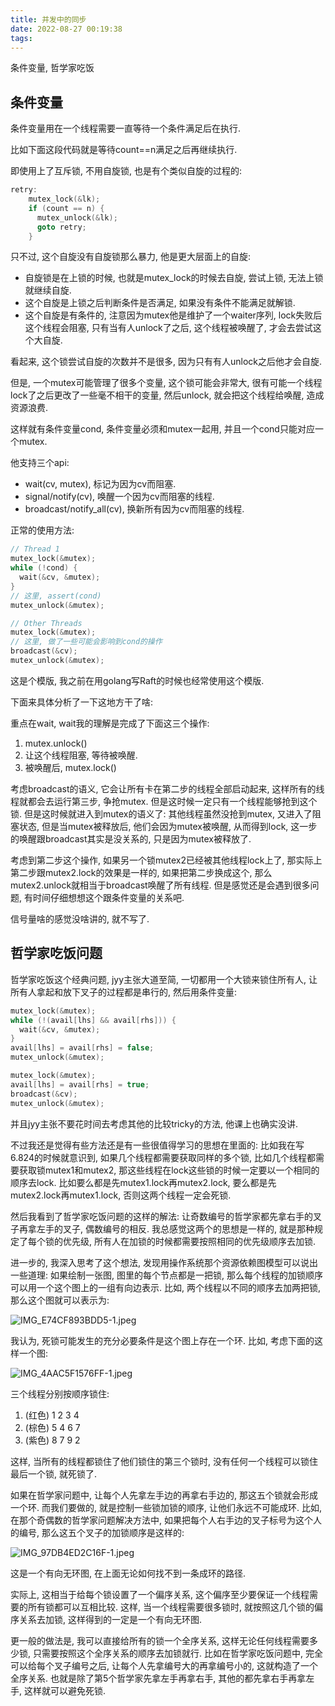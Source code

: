 ```yaml
---
title: 并发中的同步
date: 2022-08-27 00:19:38
tags:
---
```

条件变量, 哲学家吃饭

## 条件变量
条件变量用在一个线程需要一直等待一个条件满足后在执行.

比如下面这段代码就是等待count==n满足之后再继续执行.

即使用上了互斥锁, 不用自旋锁, 也是有个类似自旋的过程的:
<!--more-->

```cpp
retry:
    mutex_lock(&lk);
    if (count == n) {
      mutex_unlock(&lk);
      goto retry;
    }
```

只不过, 这个自旋没有自旋锁那么暴力, 他是更大层面上的自旋:

- 自旋锁是在上锁的时候, 也就是mutex_lock的时候去自旋, 尝试上锁, 无法上锁就继续自旋.
- 这个自旋是上锁之后判断条件是否满足, 如果没有条件不能满足就解锁.
- 这个自旋是有条件的, 注意因为mutex他是维护了一个waiter序列, lock失败后这个线程会阻塞, 只有当有人unlock了之后, 这个线程被唤醒了, 才会去尝试这个大自旋.

看起来, 这个锁尝试自旋的次数并不是很多, 因为只有有人unlock之后他才会自旋.

但是, 一个mutex可能管理了很多个变量, 这个锁可能会非常大, 很有可能一个线程lock了之后更改了一些毫不相干的变量, 然后unlock, 就会把这个线程给唤醒, 造成资源浪费.

这样就有条件变量cond, 条件变量必须和mutex一起用, 并且一个cond只能对应一个mutex. 

他支持三个api:

- wait(cv, mutex), 标记为因为cv而阻塞.
- signal/notify(cv), 唤醒一个因为cv而阻塞的线程.
- broadcast/notify_all(cv), 换新所有因为cv而阻塞的线程.

正常的使用方法:

```cpp
// Thread 1
mutex_lock(&mutex);
while (!cond) {
  wait(&cv, &mutex);
}
// 这里, assert(cond)
mutex_unlock(&mutex);

// Other Threads
mutex_lock(&mutex);
// 这里, 做了一些可能会影响到cond的操作
broadcast(&cv);
mutex_unlock(&mutex);
```

这是个模版, 我之前在用golang写Raft的时候也经常使用这个模版.

下面来具体分析了一下这地方干了啥:

重点在wait, wait我的理解是完成了下面这三个操作:

1. mutex.unlock()
2. 让这个线程阻塞, 等待被唤醒.
3. 被唤醒后, mutex.lock()

考虑broadcast的语义, 它会让所有卡在第二步的线程全部启动起来, 这样所有的线程就都会去运行第三步, 争抢mutex. 但是这时候一定只有一个线程能够抢到这个锁. 但是这时候就进入到mutex的语义了: 其他线程虽然没抢到mutex, 又进入了阻塞状态, 但是当mutex被释放后, 他们会因为mutex被唤醒, 从而得到lock, 这一步的唤醒跟broadcast其实是没关系的, 只是因为mutex被释放了.

考虑到第二步这个操作, 如果另一个锁mutex2已经被其他线程lock上了, 那实际上第二步跟mutex2.lock的效果是一样的, 如果把第二步换成这个, 那么mutex2.unlock就相当于broadcast唤醒了所有线程. 但是感觉还是会遇到很多问题, 有时间仔细想想这个跟条件变量的关系吧.

信号量啥的感觉没啥讲的, 就不写了.

## 哲学家吃饭问题

哲学家吃饭这个经典问题, jyy主张大道至简, 一切都用一个大锁来锁住所有人, 让所有人拿起和放下叉子的过程都是串行的, 然后用条件变量:

```cpp
mutex_lock(&mutex);
while (!(avail[lhs] && avail[rhs])) {
  wait(&cv, &mutex);
}
avail[lhs] = avail[rhs] = false;
mutex_unlock(&mutex);

mutex_lock(&mutex);
avail[lhs] = avail[rhs] = true;
broadcast(&cv);
mutex_unlock(&mutex);
```

并且jyy主张不要花时间去考虑其他的比较tricky的方法, 他课上也确实没讲.

不过我还是觉得有些方法还是有一些很值得学习的思想在里面的: 比如我在写6.824的时候就意识到, 如果几个线程都需要获取同样的多个锁, 比如几个线程都需要获取锁mutex1和mutex2, 那这些线程在lock这些锁的时候一定要以一个相同的顺序去lock. 比如要么都是先mutex1.lock再mutex2.lock, 要么都是先mutex2.lock再mutex1.lock, 否则这两个线程一定会死锁.

然后我看到了哲学家吃饭问题的这样的解法: 让奇数编号的哲学家都先拿右手的叉子再拿左手的叉子, 偶数编号的相反. 我总感觉这两个的思想是一样的, 就是那种规定了每个锁的优先级, 所有人在加锁的时候都需要按照相同的优先级顺序去加锁.

进一步的, 我深入思考了这个想法, 发现用操作系统那个资源依赖图模型可以说出一些道理: 如果绘制一张图, 图里的每个节点都是一把锁, 那么每个线程的加锁顺序可以用一个这个图上的一组有向边表示. 比如, 两个线程以不同的顺序去加两把锁, 那么这个图就可以表示为:

![IMG_E74CF893BDD5-1.jpeg](/img/sync/IMG_E74CF893BDD5-1.jpeg.webp)

我认为, 死锁可能发生的充分必要条件是这个图上存在一个环. 比如, 考虑下面的这样一个图:

![IMG_4AAC5F1576FF-1.jpeg](/img/sync/IMG_4AAC5F1576FF-1.jpeg.webp)

三个线程分别按顺序锁住:

1. (红色) 1 2 3 4
2. (棕色) 5 4 6 7
3. (紫色) 8 7 9 2

这样, 当所有的线程都锁住了他们锁住的第三个锁时, 没有任何一个线程可以锁住最后一个锁, 就死锁了.

如果在哲学家问题中, 让每个人先拿左手边的再拿右手边的, 那这五个锁就会形成一个环. 而我们要做的, 就是控制一些锁加锁的顺序, 让他们永远不可能成环. 比如, 在那个奇偶数的哲学家问题解决方法中, 如果把每个人右手边的叉子标号为这个人的编号, 那么这五个叉子的加锁顺序是这样的:

![IMG_97DB4ED2C16F-1.jpeg](/img/sync/IMG_97DB4ED2C16F-1.jpeg.webp)

这是一个有向无环图, 在上面无论如何找不到一条成环的路径.

实际上, 这相当于给每个锁设置了一个偏序关系, 这个偏序至少要保证一个线程需要的所有锁都可以互相比较. 这样, 当一个线程需要很多锁时, 就按照这几个锁的偏序关系去加锁, 这样得到的一定是一个有向无环图.

更一般的做法是, 我可以直接给所有的锁一个全序关系, 这样无论任何线程需要多少锁, 只需要按照这个全序关系的顺序去加锁就行. 比如在哲学家吃饭问题中, 完全可以给每个叉子编号之后, 让每个人先拿编号大的再拿编号小的, 这就构造了一个全序关系. 也就是除了第5个哲学家先拿左手再拿右手, 其他的都先拿右手再拿左手, 这样就可以避免死锁.